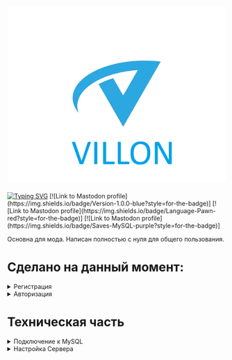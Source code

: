 <h1 align="center">
  <img src="https://github.com/EmpirePlayer/villon_rp/blob/main/img/VILLON_LOGO.png">
</h1>
<a href="https://git.io/typing-svg"><img src="https://readme-typing-svg.demolab.com?font=Fira+Code&pause=1000&width=435&lines=VILLON+ROLE+PLAY" alt="Typing SVG" /></a>
[![Link to Mastodon profile](https://img.shields.io/badge/Version-1.0.0-blue?style=for-the-badge)]
[![Link to Mastodon profile](https://img.shields.io/badge/Language-Pawn-red?style=for-the-badge)]
[![Link to Mastodon profile](https://img.shields.io/badge/Saves-MySQL-purple?style=for-the-badge)]

Основна для мода. Написан полностью с нуля для общего пользования.

# Сделано на данный момент:
<details><summary>Регистрация</summary>
  
- [X] Создание пароля
- [X] Создание персонажа на TextDraw
- [X] Выбор персонажа на TextDraw (пока что, только один персонаж, и выбран он по умолчанию)

<img src="https://github.com/EmpirePlayer/villon_rp/blob/main/img/GIF_REGI.gif" alt="РЕГИСТРАЦИЯ">

</details>

<details><summary>Авторизация</summary>
  
- [X] Ввод пароля
- [X] Выбор персонажа на TextDraw (пока что, только один персонаж, и выбран он по умолчанию)

<img src="https://github.com/EmpirePlayer/villon_rp/blob/main/img/GIF_AUTH.gif" alt="РЕГИСТРАЦИЯ">

</details>

# Техническая часть

<details><summary>Подключение к MySQL</summary>
  
>sources
>> core
>>> mysql_connect - Здесь можно настроить подключение к базе данных

</details>

<details><summary>Настройка Сервера</summary>
  
>sources
>> core
>>> constans - Здесь можно настроить название сервера, сайт, и.т.д

</details>
